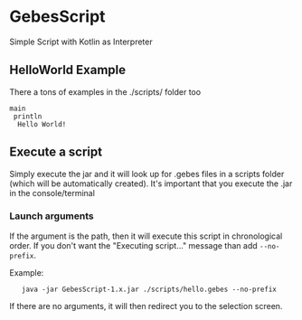 # GebesScript
 Simple Script with Kotlin as Interpreter
 
 ## HelloWorld Example
 There a tons of examples in the ./scripts/ folder too
 ```
 main
  println
   Hello World!
 ```

 ## Execute a script
 Simply execute the jar and it will look up for .gebes files in a scripts folder (which will be automatically created).
 It's important that you execute the .jar in the console/terminal
 
 ### Launch arguments
 If the argument is the path, then it will execute this script in chronological order.
 If you don't want the "Executing script..." message than add `--no-prefix`.  
 
 Example:
 ```
    java -jar GebesScript-1.x.jar ./scripts/hello.gebes --no-prefix
 ``` 

 If there are no arguments, it will then redirect you to the selection screen.